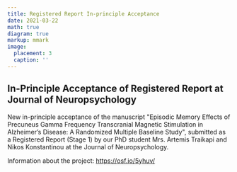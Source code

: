 ```yaml
---
title: Registered Report In-principle Acceptance
date: 2021-03-22
math: true
diagram: true
markup: mmark
image:
  placement: 3
  caption: ''
---
```


## **In-Principle Acceptance of Registered Report at Journal of Neuropsychology**

New in-principle acceptance of the manuscript "Episodic Memory Effects of Precuneus Gamma Frequency Transcranial Magnetic Stimulation in Alzheimer’s Disease: A Randomized Multiple Baseline Study", submitted as a Registered Report (Stage 1) by our PhD student Mrs. Artemis Traikapi and Nikos Konstantinou at the Journal of Neuropsychology. 

Information about the project: https://osf.io/5yhuv/